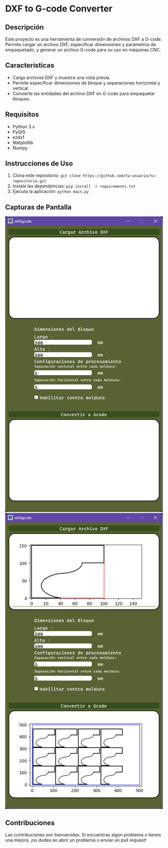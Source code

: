 # DXF to G-code Converter

## Descripción
Este proyecto es una herramienta de conversión de archivos DXF a G-code. Permite cargar un archivo DXF, especificar dimensiones y parámetros de empaquetado, y generar un archivo G-code para su uso en máquinas CNC.

## Características
- Carga archivos DXF y muestra una vista previa.
- Permite especificar dimensiones de bloque y separaciones horizontal y vertical.
- Convierte las entidades del archivo DXF en G-code para empaquetar bloques.

## Requisitos
- Python 3.x
- PyQt5
- ezdxf
- Matplotlib
- Numpy

## Instrucciones de Uso
1. Clona este repositorio: `git clone https://github.com/tu-usuario/tu-repositorio.git`
2. Instala las dependencias: `pip install -r requirements.txt`
3. Ejecuta la aplicación: `python main.py`

## Capturas de Pantalla
![Vista previa de la aplicación](screenshots/screenshot1.png)
![Ejemplo de G-code generado](screenshots/screenshot2.png)

## Contribuciones
Las contribuciones son bienvenidas. Si encuentras algún problema o tienes una mejora, ¡no dudes en abrir un problema o enviar un pull request!


